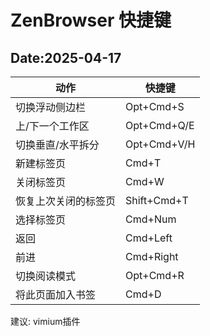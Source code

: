 # ZenBrowser 快捷键
Date:2025-04-17
---

|动作  |快捷键|
|---   |---|
|切换浮动侧边栏|Opt+Cmd+S |
|上/下一个工作区|Opt+Cmd+Q/E|
|切换垂直/水平拆分|Opt+Cmd+V/H|
|新建标签页|Cmd+T|
|关闭标签页|Cmd+W|
|恢复上次关闭的标签页|Shift+Cmd+T|
|选择标签页|Cmd+Num|
|返回|Cmd+Left|
|前进|Cmd+Right|
|切换阅读模式|Opt+Cmd+R|
|将此页面加入书签|Cmd+D|

建议: vimium插件
